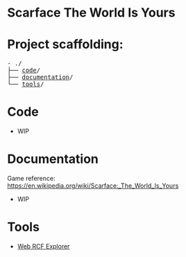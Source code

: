 # Scarface The World Is Yours

<p align="center">
  <!--img width="460" height="300" src="https://user-images.githubusercontent.com/44430306/169044742-49f5a400-72fd-405e-8adf-aa647d9f0db8.png"-->
</p>

<!--hr-->

<h1>Project scaffolding:</h1>

<pre>
- ./
├── <a href="#code">code</a>/
├── <a href="#documentation">documentation</a>/
└── <a href="#tools">tools</a>/
</pre>

# Code
- WIP
# Documentation
Game reference: https://en.wikipedia.org/wiki/Scarface:_The_World_Is_Yours
- WIP
# Tools
- <a href="https://1h3a3x7.github.io/scarface/tools/web-rcf-explorer/ui.html">Web RCF Explorer</a>
